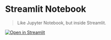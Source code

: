 # Streamlit Notebook

> Like Jupyter Notebook, but inside Streamlit.


[![Open in Streamlit][share_badge]][share_link]

[share_badge]: https://static.streamlit.io/badges/streamlit_badge_black_white.svg
[share_link]: https://stbook.streamlit.app